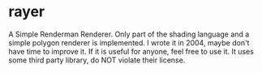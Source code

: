 rayer
=====

A Simple Renderman Renderer. Only part of the shading language and a simple polygon renderer is implemented. I wrote it in 2004, maybe don't have time to improve it. If it is useful for anyone, feel free to use it. It uses some third party library, do NOT violate their license.